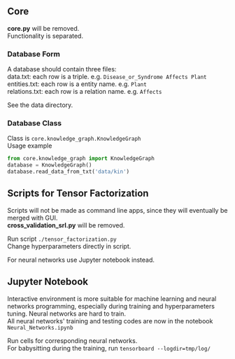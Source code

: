 ## Core
**core.py** will be removed.<br>
Functionality is separated.
### Database Form
A database should contain three files:<br>
data.txt: each row is a triple. e.g. `Disease_or_Syndrome Affects Plant`<br> 
entities.txt: each row is a entity name. e.g. `Plant`<br>
relations.txt: each row is a relation name. e.g. `Affects`<br>

See the data directory.

### Database Class
Class is `core.knowledge_graph.KnowledgeGraph`<br>
Usage example<br>
```python
from core.knowledge_graph import KnowledgeGraph
database = KnowledgeGraph()
database.read_data_from_txt('data/kin')
```

## Scripts for Tensor Factorization
Scripts will not be made as command line apps, since they will eventually be merged with GUI.<br>
**cross_validation_srl.py** will be removed.

Run script `./tensor_factorization.py`<br>
Change hyperparameters directly in script.

For neural networks use Jupyter notebook instead.


## Jupyter Notebook
Interactive environment is more suitable for machine learning and 
neural networks programming, especially during training and 
hyperparameters tuning. Neural networks are hard to train.<br>
All neural networks' training and testing codes are now in the notebook
`Neural_Networks.ipynb`

Run cells for corresponding neural networks.<br>
For babysitting during the training, run `tensorboard --logdir=tmp/log/`
